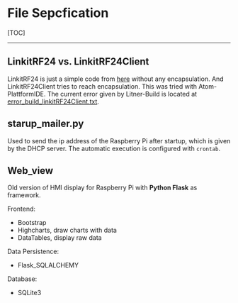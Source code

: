 # File Sepcfication


[TOC]

---
## LinkitRF24 vs. LinkitRF24Client

LinkitRF24 is just a simple code from [here](http://tmrh20.github.io/RF24Ethernet/mqtt_basic_8ino-example.html) without any encapsulation. And LinkitRF24Client tries to reach encapsulation. This was tried with Atom-PlattformIDE. The current error given by Litner-Build is located at [error\_build\_linkitRF24Client.txt](https://github.com/yangpeiren/SmartFactory/blob/master/01_CentralControl/Software/LinkitRF24Client/errors_build_linkitRF24client.txt).


## starup_mailer.py

Used to send the ip address of the Raspberry Pi after startup, which is given by the DHCP server.
The automatic execution is configured with `crontab`.

## Web_view

Old version of HMI display for Raspberry Pi with **Python Flask** as framework.

Frontend:

+ Bootstrap
+ Highcharts, draw charts with data
+ DataTables, display raw data

Data Persistence:

+ Flask_SQLALCHEMY

Database:

+ SQLite3
